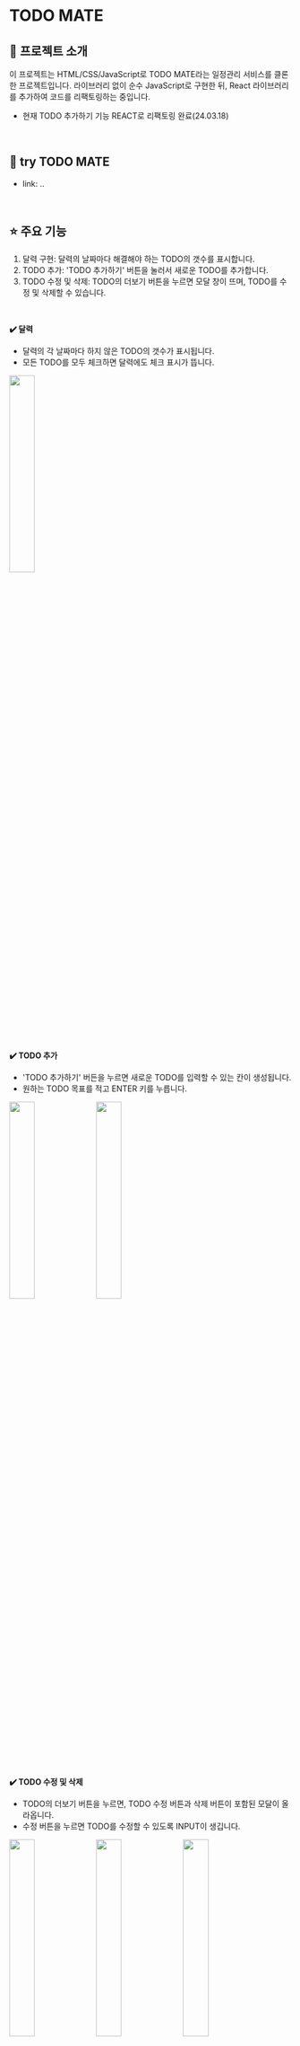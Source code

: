# TODO MATE

## 📝 프로젝트 소개

이 프로젝트는 HTML/CSS/JavaScript로 TODO MATE라는 일정관리 서비스를 클론한 프로젝트입니다. 
라이브러리 없이 순수 JavaScript로 구현한 뒤, React 라이브러리를 추가하여 코드를 리팩토링하는 중입니다.
- 현재 TODO 추가하기 기능 REACT로 리팩토링 완료(24.03.18)

<br/>

## 🫡 try TODO MATE
- link: .. 

<br/>

## ⭐ 주요 기능

1. 달력 구현: 달력의 날짜마다 해결해야 하는 TODO의 갯수를 표시합니다.
2. TODO 추가: 'TODO 추가하기' 버튼을 눌러서 새로운 TODO를 추가합니다.
3. TODO 수정 및 삭제: TODO의 더보기 버튼을 누르면 모달 창이 뜨며, TODO를 수정 및 삭제할 수 있습니다.

<br/>

**✔️ 달력**  
- 달력의 각 날짜마다 하지 않은 TODO의 갯수가 표시됩니다.
- 모든 TODO를 모두 체크하면 달력에도 체크 표시가 뜹니다.
<img src="https://github.com/actions/deploy-pages/assets/68093782/9d4ec2fe-b789-4446-951f-43e5a5e2168d" width=30% />

<br/>
<br/>

**✔️ TODO 추가**
- 'TODO 추가하기' 버든을 누르면 새로운 TODO를 입력할 수 있는 칸이 생성됩니다.
- 원하는 TODO 목표를 적고 ENTER 키를 누릅니다.
<img src="https://github.com/actions/deploy-pages/assets/68093782/37078c2a-d40b-4d81-bdca-b7ac84013a6b" width=30% />
<img src="https://github.com/actions/deploy-pages/assets/68093782/7e4beeef-3e6f-4550-a112-40ef9dc6740a" width=30% />


<br/>
<br/>

**✔️ TODO 수정 및 삭제**
- TODO의 더보기 버튼을 누르면, TODO 수정 버튼과 삭제 버튼이 포함된 모달이 올라옵니다.
- 수정 버튼을 누르면 TODO를 수정할 수 있도록 INPUT이 생깁니다.
<img src="https://github.com/actions/deploy-pages/assets/68093782/9e271381-82c0-4cd5-8e2b-5d610db833ac" width=30% />
<img src="https://github.com/actions/deploy-pages/assets/68093782/faa5e5b9-f88c-4df0-80a9-9c6ce21f5b35" width=30% />
<img src="https://github.com/actions/deploy-pages/assets/68093782/3a9607b5-2105-4d2d-aa19-0d6bbc8bf11e" width=30% />

- 삭제 버튼을 누르면 TODO가 삭제됩니다.
<img src="https://github.com/actions/deploy-pages/assets/68093782/c8abbb30-b545-48a8-9c75-709e2ba02937" width=30% />
<img src="https://github.com/actions/deploy-pages/assets/68093782/613a3c08-e31b-4ed3-aa4b-5c4eb0bc8b20" width=30% />

<br/>
<br/>

**✔️ 반응형 가로모드**
- 페이지의 가로가 1024px을 넘어가면 가로 모드로 전환됩니다.
<img src="https://github.com/actions/deploy-pages/assets/68093782/0609be94-0fbf-47c4-b04f-de4ed6a099a2" width=70% />
<img src="https://github.com/actions/deploy-pages/assets/68093782/9dae641b-2bd8-4547-bd72-f184dfe4e2ca" width=70% />


<br/>
<br/>

## 🔧 Stack

**Frontend(Web)**
- **Language** : HTML, CSS, JavaScript
- **Library & Framework** : React, Webpack, Babel, Styled-components
- **IDE** : VSCode
<br />

**Backend**
- **Database** : localStorage
- **Deploy**: github Action

<br/>

## 🐚 프로젝트 directory 구성

```
├─docs
│  ├─docs
│  ├─node_modules
│  │  └─bootstrap-icons
│  │      ├─font
│  │      │  └─fonts
│  │      └─icons
│  ├─public
│  ├─specifications
│  └─src
│      ├─assets
│      │  ├─fonts
│      │  └─images
│      ├─components
│      │  ├─calendar
│      │  └─todo
│      ├─contexts
│      ├─hooks
│      ├─pages
│      │  └─main_page
│      ├─styles
│      └─utils
├─.eslintrc.json
├─.prettierrc.js
├─babel.config.json
├─package.json
├─README.md
└─webpack.config.js

```

<br/>

## 🙋‍♂️ Developer

* **Yujin KIM** - 프로젝트 기획, 개발, 배포, 관리 - [zladb](https://github.com/zladb)

<br/>

## 👾 Source
**TodoMate** - [app-store]https://apps.apple.com/us/app/todo-mate/id1505220130


<br/>

## ✅ License

MIT License

Copyright (c) 2024 Yujin KIM

Permission is hereby granted, free of charge, to any person obtaining a copy
of this software and associated documentation files (the "Software"), to deal
in the Software without restriction, including without limitation the rights
to use, copy, modify, merge, publish, distribute, sublicense, and/or sell
copies of the Software, and to permit persons to whom the Software is
furnished to do so, subject to the following conditions:

The above copyright notice and this permission notice shall be included in all
copies or substantial portions of the Software.

THE SOFTWARE IS PROVIDED "AS IS", WITHOUT WARRANTY OF ANY KIND, EXPRESS OR
IMPLIED, INCLUDING BUT NOT LIMITED TO THE WARRANTIES OF MERCHANTABILITY,
FITNESS FOR A PARTICULAR PURPOSE AND NONINFRINGEMENT. IN NO EVENT SHALL THE
AUTHORS OR COPYRIGHT HOLDERS BE LIABLE FOR ANY CLAIM, DAMAGES OR OTHER
LIABILITY, WHETHER IN AN ACTION OF CONTRACT, TORT OR OTHERWISE, ARISING FROM,
OUT OF OR IN CONNECTION WITH THE SOFTWARE OR THE USE OR OTHER DEALINGS IN THE
SOFTWARE.


